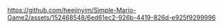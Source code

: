 

https://github.com/heejinyim/Simple-Mario-Game2/assets/152468548/6ed61ec2-926b-4419-826d-e925f9299996

